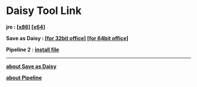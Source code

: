 # Daisy Tool Link

**jre  : [[x86]](https://javadl.oracle.com/webapps/download/AutoDL?BundleId=240726_5b13a193868b4bf28bcb45c792fce896)   [[x64]](https://javadl.oracle.com/webapps/download/AutoDL?BundleId=240728_5b13a193868b4bf28bcb45c792fce896)**

**Save as Daisy : [[for 32bit office]](https://sourceforge.net/projects/openxml-daisy/files/DAISYTranslator%20Word%20Add-Ins/Release%202.5.5.1/DaisyInstaller_x86.exe/download)   [[for 64bit office]](https://sourceforge.net/projects/openxml-daisy/files/DAISYTranslator%20Word%20Add-Ins/Release%202.5.5.1/DaisyInstaller_x64.exe/download)**

**Pipeline 2 : [install file](https://github.com/daisy/pipeline-assembly/releases/download/v1.12.1/pipeline2-1.12.1_windows.exe)**


***

**[about Save as Daisy](https://support.office.com/en-us/article/using-the-save-as-daisy-add-in-for-word-0dafec98-d478-479e-a4f2-dd22d2ef6d22)**


**[about Pipeline](https://daisy.org/activities/software/pipeline-2/)**

